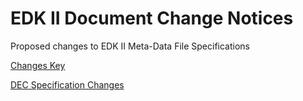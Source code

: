 # EDK II Document Change Notices

Proposed changes to EDK II Meta-Data File Specifications

[Changes Key](DCN_Keys.md)

[DEC Specification Changes](DecSpec/README.md)

